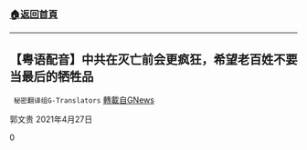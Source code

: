 ###  [:house:返回首頁](https://github.com/ourhimalayas/txt)
---

## 【粤语配音】中共在灭亡前会更疯狂，希望老百姓不要当最后的牺牲品
` 秘密翻译组G-Translators` [轉載自GNews](https://gnews.org/zh-hans/1167404/)

郭文贵
2021年4月27日

0
